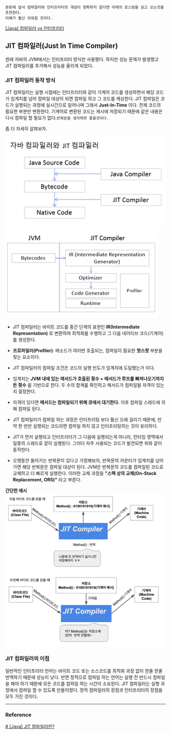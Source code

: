 
```
본문에 앞서 컴파일러와 인터프리터의 개념이 명확하지 않다면 아래의 포스팅을 읽고 오는것을 추천한다.
이해가 훨신 쉬워질 것이다.
```
[[Java] 컴파일러 vs 인터프리터]([Java]%20컴파일러%20vs%20인터프리터.md)

## JIT 컴파일러(Just In Time Compiler)

원래 자바의 JVM에서는 인터프리터 방식만 사용했다. 하지만 성능 문제가 발생했고 JIT 컴파일러를 추가해서 성능을 올리게 되었다.

### JIT 컴파일러 동작 방식
JIT 컴파일러는 실행 시점에는 인터프리터와 같이 기계어 코드를 생성하면서 해당 코드가 임계치를 넘어 컴파일 대상이 되면 컴파일 하고 그 코드를 캐싱한다. JIT 컴파일은 코드가 실행되는 과정에 실시간으로 일어나며 그래서 **Just-In-Time** 이다. 전체 코드의 필요한 부분만 변환한다. 기계어로 변환된 코드는 캐시에 저장되기 때문에 같은 내용은 다시 컴파일 할 필요가 없다.`반복문을 생각하면 좋을것이다.`

좀 더 자세히 살펴보자.

![](../Img/JIT_img_03.png)
![](../Img/JIT_img_04.png)

- JIT 컴파일러는 바이트 코드를 중간 단계의 표현인 **IR(Intermediate Representation)** 로 변환하여 최적화를 수행하고 그 다음 네이티브 코드(기계어)를 생성한다.

- **프로파일러(Profiler)**: 메소드가 여러번 호출되는, 컴파일이 필요한 **핫스팟** 부분을 찾는 요소이다.

- JIT 컴파일러의 컴파일 조건은 코드의 실행 빈도가 임계치에 도달했는가 이다.

- 임계치는 **JVM 내에 있는 메서드가 호출된 횟수 + 메서드가 루프를 빠져나오기까지 돈 횟수** 를 기반으로 한다. 두 수의 합계를 확인하고 메서드가 컴파일될 자격이 있는지 결정한다.

- 자격이 있다면 **메서드는 컴파일되기 위해 큐에서 대기한다.** 이후 컴파일 스레드에 의해 컴파일 된다.

- JIT 컴파일러가 컴파일 하는 과정은 인터프리팅 보다 훨신 오래 걸리기 때문에, 만약 한 번만 실행되는 코드라면 컴파일 하지 않고 인터프리팅하는 것이 유리하다.

- JIT가 먼저 실행되고 인터프리터가 그 다음에 실행되는게 아니라, 런타임 영역에서 일종의 스레드로 같이 실행된다. 그러다 자주 사용되는 코드가 발견되면 위와 같이 동작한다.

- 오랫동안 돌아가는 반복문이 있다고 가정해보자, 반복문의 카운터가 임계치를 넘어가면 해당 반복문은 컴파일 대상이 된다. JVM은 반복문의 코드를 컴파일된 코드로 교체하고 더 빠르게 실행한다. 이러한 교체 과정을 **"스택 상의 교체(On-Stack Replacement, ORS)"** 라고 부른다.

**간단한 예시**
![](../Img/JIT_img_01.png)
![](../Img/JIT_img_02.png)

### JIT 컴파일러의 이점
일반적인 인터프리터 언어는 바이트 코드 또는 소스코드를 최적화 과정 없이 한줄 한줄 번역하기 때문에 성능이 낮다. 반면 정적으로 컴파일 하는 언어는 실행 전 반드시 컴파일을 해야 하기 때문에 모든 코드를 컴파일 하는 시간이 소요된다. JIT 컴파일러는 실행 과정에서 컴파일 할 수 있도록 만들어졌다. 정적 컴파일러의 장점과 인터프리터의 장점을 모두 가진 것이다.

---

### Reference

[# [Java] JIT 컴파일러란?](https://hyeinisfree.tistory.com/26)  
